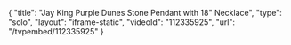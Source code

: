 {
    "title": "Jay King Purple Dunes Stone Pendant with 18\" Necklace",
    "type": "solo",
    "layout": "iframe-static",
    "videoId": "112335925",
    "url": "\/tvpembed\/112335925"
}